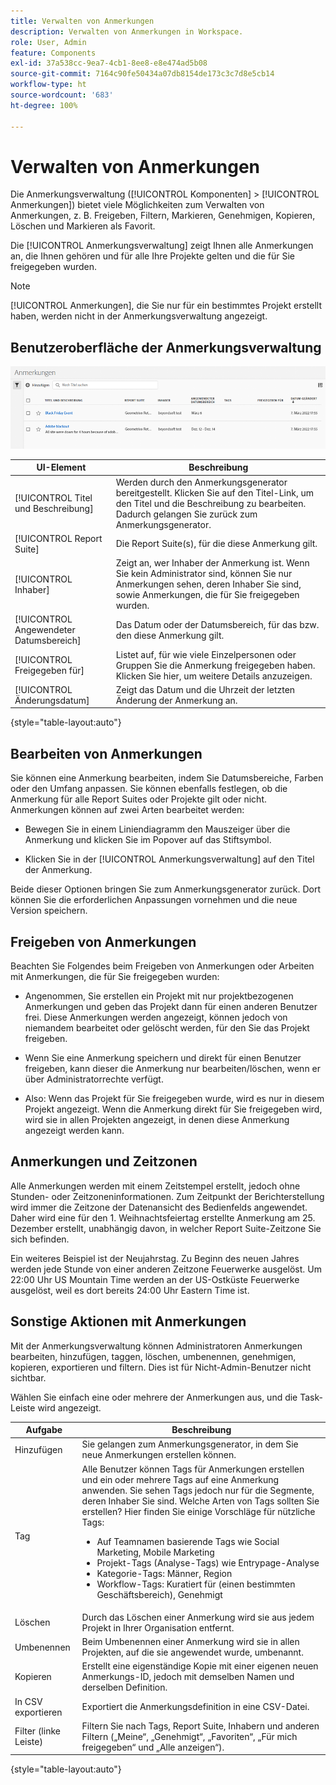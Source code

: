 ```yaml
---
title: Verwalten von Anmerkungen
description: Verwalten von Anmerkungen in Workspace.
role: User, Admin
feature: Components
exl-id: 37a538cc-9ea7-4cb1-8ee8-e8e474ad5b08
source-git-commit: 7164c90fe50434a07db8154de173c3c7d8e5cb14
workflow-type: ht
source-wordcount: '683'
ht-degree: 100%

---
```


# Verwalten von Anmerkungen

Die Anmerkungsverwaltung ([!UICONTROL Komponenten] > [!UICONTROL Anmerkungen]) bietet viele Möglichkeiten zum Verwalten von Anmerkungen, z. B. Freigeben, Filtern, Markieren, Genehmigen, Kopieren, Löschen und Markieren als Favorit.

Die [!UICONTROL Anmerkungsverwaltung] zeigt Ihnen alle Anmerkungen an, die Ihnen gehören und für alle Ihre Projekte gelten und die für Sie freigegeben wurden.

>[!NOTE]
>
>[!UICONTROL Anmerkungen], die Sie nur für ein bestimmtes Projekt erstellt haben, werden nicht in der Anmerkungsverwaltung angezeigt.

## Benutzeroberfläche der Anmerkungsverwaltung

![](assets/annotation-mgr.png)

| UI-Element | Beschreibung |
| --- | --- | 
| [!UICONTROL Titel und Beschreibung] | Werden durch den Anmerkungsgenerator bereitgestellt. Klicken Sie auf den Titel-Link, um den Titel und die Beschreibung zu bearbeiten. Dadurch gelangen Sie zurück zum Anmerkungsgenerator. |
| [!UICONTROL Report Suite] | Die Report Suite(s), für die diese Anmerkung gilt. |
| [!UICONTROL Inhaber] | Zeigt an, wer Inhaber der Anmerkung ist. Wenn Sie kein Administrator sind, können Sie nur Anmerkungen sehen, deren Inhaber Sie sind, sowie Anmerkungen, die für Sie freigegeben wurden. |
| [!UICONTROL Angewendeter Datumsbereich] | Das Datum oder der Datumsbereich, für das bzw. den diese Anmerkung gilt. |
| [!UICONTROL Freigegeben für] | Listet auf, für wie viele Einzelpersonen oder Gruppen Sie die Anmerkung freigegeben haben. Klicken Sie hier, um weitere Details anzuzeigen. |
| [!UICONTROL Änderungsdatum] | Zeigt das Datum und die Uhrzeit der letzten Änderung der Anmerkung an. |

{style=&quot;table-layout:auto&quot;}

## Bearbeiten von Anmerkungen

Sie können eine Anmerkung bearbeiten, indem Sie Datumsbereiche, Farben oder den Umfang anpassen. Sie können ebenfalls festlegen, ob die Anmerkung für alle Report Suites oder Projekte gilt oder nicht. Anmerkungen können auf zwei Arten bearbeitet werden:

* Bewegen Sie in einem Liniendiagramm den Mauszeiger über die Anmerkung und klicken Sie im Popover auf das Stiftsymbol.

* Klicken Sie in der [!UICONTROL Anmerkungsverwaltung] auf den Titel der Anmerkung.

Beide dieser Optionen bringen Sie zum Anmerkungsgenerator zurück. Dort können Sie die erforderlichen Anpassungen vornehmen und die neue Version speichern.

## Freigeben von Anmerkungen

Beachten Sie Folgendes beim Freigeben von Anmerkungen oder Arbeiten mit Anmerkungen, die für Sie freigegeben wurden:

* Angenommen, Sie erstellen ein Projekt mit nur projektbezogenen Anmerkungen und geben das Projekt dann für einen anderen Benutzer frei. Diese Anmerkungen werden angezeigt, können jedoch von niemandem bearbeitet oder gelöscht werden, für den Sie das Projekt freigeben.

* Wenn Sie eine Anmerkung speichern und direkt für einen Benutzer freigeben, kann dieser die Anmerkung nur bearbeiten/löschen, wenn er über Administratorrechte verfügt.

* Also: Wenn das Projekt für Sie freigegeben wurde, wird es nur in diesem Projekt angezeigt. Wenn die Anmerkung direkt für Sie freigegeben wird, wird sie in allen Projekten angezeigt, in denen diese Anmerkung angezeigt werden kann.

## Anmerkungen und Zeitzonen

Alle Anmerkungen werden mit einem Zeitstempel erstellt, jedoch ohne Stunden- oder Zeitzoneninformationen. Zum Zeitpunkt der Berichterstellung wird immer die Zeitzone der Datenansicht des Bedienfelds angewendet. Daher wird eine für den 1. Weihnachtsfeiertag erstellte Anmerkung am 25. Dezember erstellt, unabhängig davon, in welcher Report Suite-Zeitzone Sie sich befinden.

Ein weiteres Beispiel ist der Neujahrstag. Zu Beginn des neuen Jahres werden jede Stunde von einer anderen Zeitzone Feuerwerke ausgelöst. Um 22:00 Uhr US Mountain Time werden an der US-Ostküste Feuerwerke ausgelöst, weil es dort bereits 24:00 Uhr Eastern Time ist.

## Sonstige Aktionen mit Anmerkungen

Mit der Anmerkungsverwaltung können Administratoren Anmerkungen bearbeiten, hinzufügen, taggen, löschen, umbenennen, genehmigen, kopieren, exportieren und filtern. Dies ist für Nicht-Admin-Benutzer nicht sichtbar.

Wählen Sie einfach eine oder mehrere der Anmerkungen aus, und die Task-Leiste wird angezeigt.

| Aufgabe | Beschreibung |
| --- | --- |
| Hinzufügen | Sie gelangen zum Anmerkungsgenerator, in dem Sie neue Anmerkungen erstellen können. |
| Tag | Alle Benutzer können Tags für Anmerkungen erstellen und ein oder mehrere Tags auf eine Anmerkung anwenden. Sie sehen Tags jedoch nur für die Segmente, deren Inhaber Sie sind. Welche Arten von Tags sollten Sie erstellen? Hier finden Sie einige Vorschläge für nützliche Tags:<ul><li>Auf Teamnamen basierende Tags wie Social Marketing, Mobile Marketing</li><li>Projekt-Tags (Analyse-Tags) wie Entrypage-Analyse</li><li>Kategorie-Tags: Männer, Region</li><li>Workflow-Tags: Kuratiert für (einen bestimmten Geschäftsbereich), Genehmigt</li></ul> |
| Löschen | Durch das Löschen einer Anmerkung wird sie aus jedem Projekt in Ihrer Organisation entfernt. |
| Umbenennen | Beim Umbenennen einer Anmerkung wird sie in allen Projekten, auf die sie angewendet wurde, umbenannt. |
| Kopieren | Erstellt eine eigenständige Kopie mit einer eigenen neuen Anmerkungs-ID, jedoch mit demselben Namen und derselben Definition. |
| In CSV exportieren | Exportiert die Anmerkungsdefinition in eine CSV-Datei. |
| Filter (linke Leiste) | Filtern Sie nach Tags, Report Suite, Inhabern und anderen Filtern („Meine“, „Genehmigt“, „Favoriten“, „Für mich freigegeben“ und „Alle anzeigen“). |

{style=&quot;table-layout:auto&quot;}
